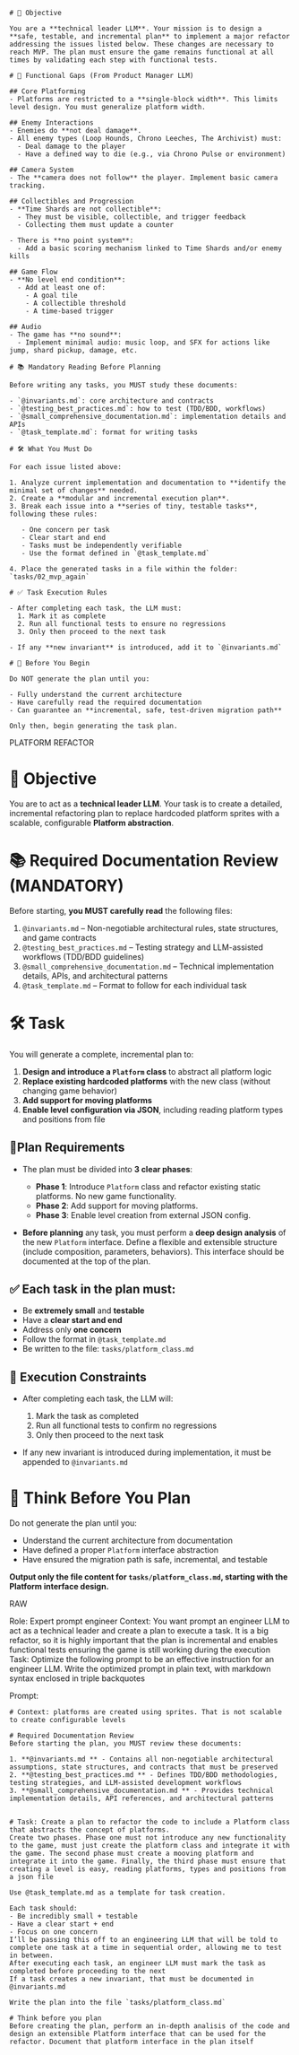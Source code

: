 ```
# 🎯 Objective

You are a **technical leader LLM**. Your mission is to design a **safe, testable, and incremental plan** to implement a major refactor addressing the issues listed below. These changes are necessary to reach MVP. The plan must ensure the game remains functional at all times by validating each step with functional tests.

# 🧱 Functional Gaps (From Product Manager LLM)

## Core Platforming
- Platforms are restricted to a **single-block width**. This limits level design. You must generalize platform width.

## Enemy Interactions
- Enemies do **not deal damage**.
- All enemy types (Loop Hounds, Chrono Leeches, The Archivist) must:
  - Deal damage to the player
  - Have a defined way to die (e.g., via Chrono Pulse or environment)

## Camera System
- The **camera does not follow** the player. Implement basic camera tracking.

## Collectibles and Progression
- **Time Shards are not collectible**:
  - They must be visible, collectible, and trigger feedback
  - Collecting them must update a counter

- There is **no point system**:
  - Add a basic scoring mechanism linked to Time Shards and/or enemy kills

## Game Flow
- **No level end condition**:
  - Add at least one of:
    - A goal tile
    - A collectible threshold
    - A time-based trigger

## Audio
- The game has **no sound**:
  - Implement minimal audio: music loop, and SFX for actions like jump, shard pickup, damage, etc.

# 📚 Mandatory Reading Before Planning

Before writing any tasks, you MUST study these documents:

- `@invariants.md`: core architecture and contracts
- `@testing_best_practices.md`: how to test (TDD/BDD, workflows)
- `@small_comprehensive_documentation.md`: implementation details and APIs
- `@task_template.md`: format for writing tasks

# 🛠️ What You Must Do

For each issue listed above:

1. Analyze current implementation and documentation to **identify the minimal set of changes** needed.
2. Create a **modular and incremental execution plan**.
3. Break each issue into a **series of tiny, testable tasks**, following these rules:

   - One concern per task
   - Clear start and end
   - Tasks must be independently verifiable
   - Use the format defined in `@task_template.md`

4. Place the generated tasks in a file within the folder: `tasks/02_mvp_again`

# ✅ Task Execution Rules

- After completing each task, the LLM must:
  1. Mark it as complete
  2. Run all functional tests to ensure no regressions
  3. Only then proceed to the next task

- If any **new invariant** is introduced, add it to `@invariants.md`

# 🧠 Before You Begin

Do NOT generate the plan until you:

- Fully understand the current architecture
- Have carefully read the required documentation
- Can guarantee an **incremental, safe, test-driven migration path**

Only then, begin generating the task plan.
```




PLATFORM REFACTOR
# 🎯 Objective

You are to act as a **technical leader LLM**. Your task is to create a detailed, incremental refactoring plan to replace hardcoded platform sprites with a scalable, configurable **Platform abstraction**.

# 📚 Required Documentation Review (MANDATORY)

Before starting, **you MUST carefully read** the following files:

1. `@invariants.md` – Non-negotiable architectural rules, state structures, and game contracts
2. `@testing_best_practices.md` – Testing strategy and LLM-assisted workflows (TDD/BDD guidelines)
3. `@small_comprehensive_documentation.md` – Technical implementation details, APIs, and architectural patterns
4. `@task_template.md` – Format to follow for each individual task

# 🛠️ Task

You will generate a complete, incremental plan to:

1. **Design and introduce a `Platform` class** to abstract all platform logic
2. **Replace existing hardcoded platforms** with the new class (without changing game behavior)
3. **Add support for moving platforms**
4. **Enable level configuration via JSON**, including reading platform types and positions from file

## 🚦Plan Requirements

- The plan must be divided into **3 clear phases**:
  - **Phase 1**: Introduce `Platform` class and refactor existing static platforms. No new game functionality.
  - **Phase 2**: Add support for moving platforms.
  - **Phase 3**: Enable level creation from external JSON config.

- **Before planning** any task, you must perform a **deep design analysis** of the new `Platform` interface. Define a flexible and extensible structure (include composition, parameters, behaviors). This interface should be documented at the top of the plan.

## ✅ Each task in the plan must:
- Be **extremely small** and **testable**
- Have a **clear start and end**
- Address only **one concern**
- Follow the format in `@task_template.md`
- Be written to the file: `tasks/platform_class.md`

## 🔄 Execution Constraints

- After completing each task, the LLM will:
  1. Mark the task as completed
  2. Run all functional tests to confirm no regressions
  3. Only then proceed to the next task

- If any new invariant is introduced during implementation, it must be appended to `@invariants.md`

# 🧠 Think Before You Plan

Do not generate the plan until you:
- Understand the current architecture from documentation
- Have defined a proper `Platform` interface abstraction
- Have ensured the migration path is safe, incremental, and testable

**Output only the file content for `tasks/platform_class.md`, starting with the Platform interface design.**



RAW

Role: Expert prompt engineer
Context: You want prompt an engineer LLM to act as a technical leader and create a plan to execute a task. It is a big refactor, so it is highly important that the plan is incremental and enables functional tests ensuring the game is still working during the execution
Task: Optimize the following prompt to be an effective instruction for an engineer LLM. Write the optimized prompt in plain text, with markdown syntax enclosed in triple backquotes

Prompt:
```
# Context: platforms are created using sprites. That is not scalable to create configurable levels

# Required Documentation Review
Before starting the plan, you MUST review these documents:

1. **@invariants.md ** - Contains all non-negotiable architectural assumptions, state structures, and contracts that must be preserved
2. **@testing_best_practices.md ** - Defines TDD/BDD methodologies, testing strategies, and LLM-assisted development workflows  
3. **@small_comprehensive_documentation.md ** - Provides technical implementation details, API references, and architectural patterns


# Task: Create a plan to refactor the code to include a Platform class that abstracts the concept of platforms.
Create two phases. Phase one must not introduce any new functionality to the game, must just create the platform class and integrate it with the game. The second phase must create a mooving platform and integrate it into the game. Finally, the third phase must ensure that creating a level is easy, reading platforms, types and positions from a json file

Use @task_template.md as a template for task creation.

Each task should:
- Be incredibly small + testable
- Have a clear start + end
- Focus on one concern
I’ll be passing this off to an engineering LLM that will be told to complete one task at a time in sequential order, allowing me to test in between.
After executing each task, an engineer LLM must mark the task as completed before proceeding to the next
If a task creates a new invariant, that must be documented in @invariants.md

Write the plan into the file `tasks/platform_class.md`

# Think before you plan
Before creating the plan, perform an in-depth analisis of the code and design an extensible Platform interface that can be used for the refactor. Document that platform interface in the plan itself

```
